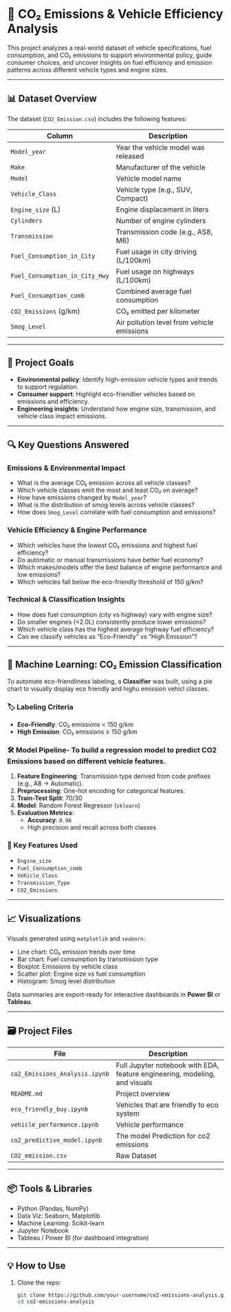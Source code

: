 # 🚗 CO₂ Emissions & Vehicle Efficiency Analysis

This project analyzes a real-world dataset of vehicle specifications, fuel consumption, and CO₂ emissions to support environmental policy, guide consumer choices, and uncover insights on fuel efficiency and emission patterns across different vehicle types and engine sizes.

---

## 📊 Dataset Overview

The dataset (`CO2_Emission.csv`) includes the following features:

| Column                          | Description |
|---------------------------------|-------------|
| `Model_year`                    | Year the vehicle model was released |
| `Make`                          | Manufacturer of the vehicle |
| `Model`                         | Vehicle model name |
| `Vehicle_Class`                | Vehicle type (e.g., SUV, Compact) |
| `Engine_size` (L)              | Engine displacement in liters |
| `Cylinders`                    | Number of engine cylinders |
| `Transmission`                | Transmission code (e.g., AS8, M6) |
| `Fuel_Consumption_in_City`    | Fuel usage in city driving (L/100km) |
| `Fuel_Consumption_in_City_Hwy`| Fuel usage on highways (L/100km) |
| `Fuel_Consumption_comb`       | Combined average fuel consumption |
| `CO2_Emissions` (g/km)        | CO₂ emitted per kilometer |
| `Smog_Level`                   | Air pollution level from vehicle emissions |

---

## 🧠 Project Goals

- **Environmental policy**: Identify high-emission vehicle types and trends to support regulation.
- **Consumer support**: Highlight eco-friendlier vehicles based on emissions and efficiency.
- **Engineering insights**: Understand how engine size, transmission, and vehicle class impact emissions.

---

## 🔍 Key Questions Answered

### Emissions & Environmental Impact
- What is the average CO₂ emission across all vehicle classes?
- Which vehicle classes emit the most and least CO₂ on average?
- How have emissions changed by `Model_year`?
- What is the distribution of smog levels across vehicle classes?
- How does `Smog_Level` correlate with fuel consumption and emissions?

### Vehicle Efficiency & Engine Performance
- Which vehicles have the lowest CO₂ emissions and highest fuel efficiency?
- Do automatic or manual transmissions have better fuel economy?
- Which makes/models offer the best balance of engine performance and low emissions?
- Which vehicles fall below the eco-friendly threshold of 150 g/km?

### Technical & Classification Insights
- How does fuel consumption (city vs highway) vary with engine size?
- Do smaller engines (<2.0L) consistently produce lower emissions?
- Which vehicle class has the highest average highway fuel efficiency?
- Can we classify vehicles as “Eco-Friendly” vs “High Emission”?

---

## 🤖 Machine Learning: CO₂ Emission Classification

To automate eco-friendliness labeling, a **Classifier** was built, using a pie chart to visually display eco friendly and highu emission vehicl classes.

### 🏷️ Labeling Criteria
- **Eco-Friendly**: CO₂ emissions < 150 g/km
- **High Emission**: CO₂ emissions ≥ 150 g/km

### 🛠 Model Pipeline- To build a regression model to predict CO2 Emissions based on different vehicle features.
1. **Feature Engineering**: Transmission type derived from code prefixes (e.g., A8 → Automatic).
2. **Preprocessing**: One-hot encoding for categorical features.
3. **Train-Test Split**: 70/30
4. **Model**: Random Forest Regressor (`sklearn`)
5. **Evaluation Metrics**:
   - **Accuracy**: `0.96`
   - High precision and recall across both classes

### 🧠 Key Features Used
- `Engine_size`
- `Fuel_Consumption_comb`
- `Vehicle_Class`
- `Transmission_Type`
- `CO2_Emissions`

---

## 📈 Visualizations

Visuals generated using `matplotlib` and `seaborn`:
- Line chart: CO₂ emission trends over time
- Bar chart: Fuel consumption by transmission type
- Boxplot: Emissions by vehicle class
- Scatter plot: Engine size vs fuel consumption
- Histogram: Smog level distribution

Data summaries are export-ready for interactive dashboards in **Power BI** or **Tableau**.

---

## 🗃️ Project Files

| File | Description |
|------|-------------|
| `co2_Emissions_Analysis.ipynb` | Full Jupyter notebook with EDA, feature engineering, modeling, and visuals |
| `README.md`                    | Project overview |
| `eco_friendly_buy.ipynb`       | Vehicles that are friendly to eco system |
| `vehicle_performance.ipynb`    | Vehicle performance |
| `co2_predictive_model.ipynb`   | The model Prediction for co2 emissions |
| `CO2_emission.csv`             | Raw Dataset |

---

## 📦 Tools & Libraries

- Python (Pandas, NumPy)
- Data Viz: Seaborn, Matplotlib
- Machine Learning: Scikit-learn
- Jupyter Notebook
- Tableau / Power BI (for dashboard integration)

---

## 💡 How to Use

1. Clone the repo:
   ```bash
   git clone https://github.com/your-username/co2-emissions-analysis.git
   cd co2-emissions-analysis
